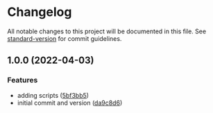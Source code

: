 # Changelog

All notable changes to this project will be documented in this file. See [standard-version](https://github.com/conventional-changelog/standard-version) for commit guidelines.

## 1.0.0 (2022-04-03)


### Features

* adding scripts ([5bf3bb5](https://github.com/cabcookie/equipment-list/commit/5bf3bb58b3f99ea5345fd813a687f929b812d26a))
* initial commit and version ([da9c8d6](https://github.com/cabcookie/equipment-list/commit/da9c8d64a8a82f523799b6b2a70a7f02c2d358ce))
